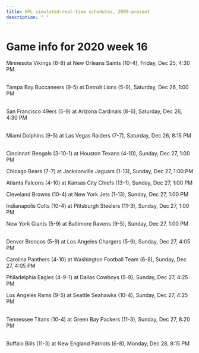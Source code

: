```yaml
---
title: NFL simulated-real-time schedules, 2009-present
description: " "
---
```


# Game info for 2020 week 16

Minnesota Vikings (6-8) at New Orleans Saints (10-4), Friday, Dec 25, 4:30 PM

<br/>Tampa Bay Buccaneers (9-5) at Detroit Lions (5-9), Saturday, Dec 26, 1:00 PM

<br/>San Francisco 49ers (5-9) at Arizona Cardinals (8-6), Saturday, Dec 26, 4:30 PM

<br/>Miami Dolphins (9-5) at Las Vegas Raiders (7-7), Saturday, Dec 26, 8:15 PM

<br/>Cincinnati Bengals (3-10-1) at Houston Texans (4-10), Sunday, Dec 27, 1:00 PM

Chicago Bears (7-7) at Jacksonville Jaguars (1-13), Sunday, Dec 27, 1:00 PM

Atlanta Falcons (4-10) at Kansas City Chiefs (13-1), Sunday, Dec 27, 1:00 PM

Cleveland Browns (10-4) at New York Jets (1-13), Sunday, Dec 27, 1:00 PM

Indianapolis Colts (10-4) at Pittsburgh Steelers (11-3), Sunday, Dec 27, 1:00 PM

New York Giants (5-9) at Baltimore Ravens (9-5), Sunday, Dec 27, 1:00 PM

<br/>Denver Broncos (5-9) at Los Angeles Chargers (5-9), Sunday, Dec 27, 4:05 PM

Carolina Panthers (4-10) at Washington Football Team (6-8), Sunday, Dec 27, 4:05 PM

Philadelphia Eagles (4-9-1) at Dallas Cowboys (5-9), Sunday, Dec 27, 4:25 PM

Los Angeles Rams (9-5) at Seattle Seahawks (10-4), Sunday, Dec 27, 4:25 PM

<br/>Tennessee Titans (10-4) at Green Bay Packers (11-3), Sunday, Dec 27, 8:20 PM

<br/>Buffalo Bills (11-3) at New England Patriots (6-8), Monday, Dec 28, 8:15 PM

